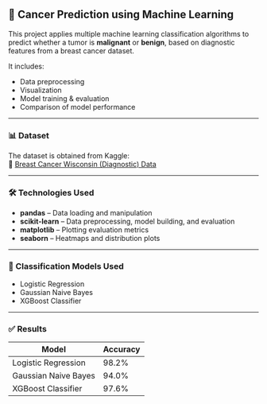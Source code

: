 ## 🧬 Cancer Prediction using Machine Learning

This project applies multiple machine learning classification algorithms to predict whether a tumor is **malignant** or **benign**, based on diagnostic features from a breast cancer dataset.

It includes:
- Data preprocessing  
- Visualization  
- Model training & evaluation  
- Comparison of model performance  

---

### 📊 Dataset  
The dataset is obtained from Kaggle:  
🔗 [Breast Cancer Wisconsin (Diagnostic) Data](https://www.kaggle.com/datasets/uciml/breast-cancer-wisconsin-data)

---

### 🛠️ Technologies Used

- **pandas** – Data loading and manipulation  
- **scikit-learn** – Data preprocessing, model building, and evaluation  
- **matplotlib** – Plotting evaluation metrics  
- **seaborn** – Heatmaps and distribution plots  

---

### 🤖 Classification Models Used

- Logistic Regression  
- Gaussian Naive Bayes  
- XGBoost Classifier  

---

### ✅ Results

| Model                  | Accuracy |
|------------------------|----------|
| Logistic Regression    | 98.2%    |
| Gaussian Naive Bayes   | 94.0%    |
| XGBoost Classifier     | 97.6%    |


